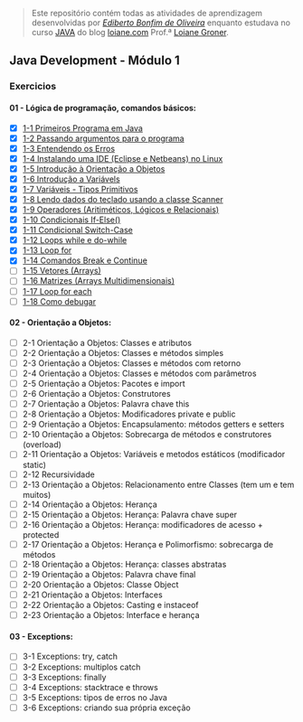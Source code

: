 > Este repositório contém todas as atividades de aprendizagem desenvolvidas por _[Ediberto Bonfim de Oliveira](https://www.linkedin.com/in/ediberto-b-oliveira-872926178/)_ enquanto estudava no curso [JAVA](https://www.youtube.com/watch?v=LnORjqZUMIQ&list=PLGxZ4Rq3BOBq0KXHsp5J3PxyFaBIXVs3r&ab_channel=LoianeGroner) do blog [loiane.com](http://loiane.com/) Prof.ª [Loiane Groner](https://github.com/loiane).

## Java Development - Módulo 1

### Exercicios

#### 01 - Lógica de programação, comandos básicos:

- [x] [1-1 Primeiros Programa em Java](https://www.youtube.com/watch?v=mu2ti43cgwc&list=PLGxZ4Rq3BOBq0KXHsp5J3PxyFaBIXVs3r&index=6&ab_channel=LoianeGroner)
- [x] [1-2 Passando argumentos para o programa](https://www.youtube.com/watch?v=dhGPGv7XCM8&list=PLGxZ4Rq3BOBq0KXHsp5J3PxyFaBIXVs3r&index=8&ab_channel=LoianeGroner)
- [x] [1-3 Entendendo os Erros](https://www.youtube.com/watch?v=NoEoOaTSFMo&list=PLGxZ4Rq3BOBq0KXHsp5J3PxyFaBIXVs3r&index=10&ab_channel=LoianeGroner)
- [x] [1-4 Instalando uma IDE (Eclipse e Netbeans) no Linux](https://www.youtube.com/watch?v=74QEhBpzixs&list=PLGxZ4Rq3BOBq0KXHsp5J3PxyFaBIXVs3r&index=12&ab_channel=LoianeGroner)
- [x] [1-5 Introdução à Orientação a Objetos](https://www.youtube.com/watch?v=KUUrrIX6wGo&list=PLGxZ4Rq3BOBq0KXHsp5J3PxyFaBIXVs3r&index=12&ab_channel=LoianeGroner)
- [x] [1-6 Introdução a Variávels](https://www.youtube.com/watch?v=ELBqT_rueAQ&list=PLGxZ4Rq3BOBq0KXHsp5J3PxyFaBIXVs3r&index=13&ab_channel=LoianeGroner)
- [x] [1-7 Variáveis - Tipos Primitivos](https://www.youtube.com/watch?v=aqiB58NpKLw&list=PLGxZ4Rq3BOBq0KXHsp5J3PxyFaBIXVs3r&index=14&ab_channel=LoianeGroner)
- [x] [1-8 Lendo dados do teclado usando a classe Scanner](https://www.youtube.com/watch?v=Z6Y8zupCKfk&list=PLGxZ4Rq3BOBq0KXHsp5J3PxyFaBIXVs3r&index=15&ab_channel=LoianeGroner)
- [x] [1-9 Operadores (Aritiméticos, Lógicos e Relacionais)](https://www.youtube.com/watch?v=199tKAE6sxo&list=PLGxZ4Rq3BOBq0KXHsp5J3PxyFaBIXVs3r&index=16&ab_channel=LoianeGroner)
- [x] [1-10 Condicionais If-Else()](https://www.youtube.com/watch?v=KJYSXTYgL_o&list=PLGxZ4Rq3BOBq0KXHsp5J3PxyFaBIXVs3r&index=18)
- [x] [1-11 Condicional Switch-Case](https://www.youtube.com/watch?v=JTLgFZyBUN4&list=PLGxZ4Rq3BOBq0KXHsp5J3PxyFaBIXVs3r&index=19)
- [x] [1-12 Loops while e do-while](https://www.youtube.com/watch?v=9_12LPVMJYc&list=PLGxZ4Rq3BOBq0KXHsp5J3PxyFaBIXVs3r&index=21)
- [x] [1-13 Loop for](https://www.youtube.com/watch?v=HrfWrbmFUKQ&list=PLGxZ4Rq3BOBq0KXHsp5J3PxyFaBIXVs3r&index=22)
- [x] [1-14 Comandos Break e Continue](https://www.youtube.com/watch?v=rU-DCmwAtXE&list=PLGxZ4Rq3BOBq0KXHsp5J3PxyFaBIXVs3r&index=28&ab_channel=LoianeGroner)
- [ ] [1-15 Vetores (Arrays)]()
- [ ] [1-16 Matrizes (Arrays Multidimensionais)]()
- [ ] [1-17 Loop for each]()
- [ ] [1-18 Como debugar]()

#### 02 - Orientação a Objetos:

- [ ] 2-1 Orientação a Objetos: Classes e atributos
- [ ] 2-2 Orientação a Objetos: Classes e métodos simples
- [ ] 2-3 Orientação a Objetos: Classes e métodos com retorno
- [ ] 2-4 Orientação a Objetos: Classes e métodos com parâmetros
- [ ] 2-5 Orientação a Objetos: Pacotes e import
- [ ] 2-6 Orientação a Objetos: Construtores
- [ ] 2-7 Orientação a Objetos: Palavra chave this
- [ ] 2-8 Orientação a Objetos: Modificadores private e public
- [ ] 2-9 Orientação a Objetos: Encapsulamento: métodos getters e setters
- [ ] 2-10 Orientação a Objetos: Sobrecarga de métodos e construtores (overload)
- [ ] 2-11 Orientação a Objetos: Variáveis e metodos estáticos (modificador static)
- [ ] 2-12 Recursividade
- [ ] 2-13 Orientação a Objetos: Relacionamento entre Classes (tem um e tem muitos)
- [ ] 2-14 Orientação a Objetos: Herança
- [ ] 2-15 Orientação a Objetos: Herança: Palavra chave super
- [ ] 2-16 Orientação a Objetos: Herança: modificadores de acesso + protected
- [ ] 2-17 Orientação a Objetos: Herança e Polimorfismo: sobrecarga de métodos
- [ ] 2-18 Orientação a Objetos: Herança: classes abstratas
- [ ] 2-19 Orientação a Objetos: Palavra chave final
- [ ] 2-20 Orientação a Objetos: Classe Object
- [ ] 2-21 Orientação a Objetos: Interfaces
- [ ] 2-22 Orientação a Objetos: Casting e instaceof
- [ ] 2-23 Orientação a Objetos: Interface e herança

#### 03 - Exceptions:

- [ ] 3-1 Exceptions: try, catch
- [ ] 3-2 Exceptions: multiplos catch
- [ ] 3-3 Exceptions: finally
- [ ] 3-4 Exceptions: stacktrace e throws
- [ ] 3-5 Exceptions: tipos de erros no Java
- [ ] 3-6 Exceptions: criando sua própria exceção
